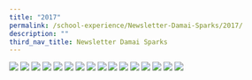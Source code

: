 ```yaml
---
title: "2017"
permalink: /school-experience/Newsletter-Damai-Sparks/2017/
description: ""
third_nav_title: Newsletter Damai Sparks
---
```

<a href="/images/DamaiBuzz/2017%20DMPS_BuzzNews_Page_1.jpeg"><img src="/images/DamaiBuzz/2017%20DMPS_BuzzNews_Page_1.jpeg"></a>
<a href="/images/DamaiBuzz/2017%20DMPS_BuzzNews_Page_2.jpeg"><img src="/images/DamaiBuzz/2017%20DMPS_BuzzNews_Page_2.jpeg"></a>
<a href="/images/DamaiBuzz/2017%20DMPS_BuzzNews_Page_3.jpeg"><img src="/images/DamaiBuzz/2017%20DMPS_BuzzNews_Page_3.jpeg"></a>
<a href="/images/DamaiBuzz/2017%20DMPS_BuzzNews_Page_4.jpeg"><img src="/images/DamaiBuzz/2017%20DMPS_BuzzNews_Page_4.jpeg"></a>
<a href="/images/DamaiBuzz/2017%20DMPS_BuzzNews_Page_5.jpeg"><img src="/images/DamaiBuzz/2017%20DMPS_BuzzNews_Page_5.jpeg"></a>
<a href="/images/DamaiBuzz/2017%20DMPS_BuzzNews_Page_6.jpeg"><img src="/images/DamaiBuzz/2017%20DMPS_BuzzNews_Page_6.jpeg"></a>
<a href="/images/DamaiBuzz/2017%20DMPS_BuzzNews_Page_7.jpeg"><img src="/images/DamaiBuzz/2017%20DMPS_BuzzNews_Page_7.jpeg"></a>
<a href="/images/DamaiBuzz/2017%20DMPS_BuzzNews_Page_8.jpeg"><img src="/images/DamaiBuzz/2017%20DMPS_BuzzNews_Page_8.jpeg"></a>
<a href="/images/DamaiBuzz/DMPS_BuzzNews_Sem2_Final-1.jpeg"><img src="/images/DamaiBuzz/DMPS_BuzzNews_Sem2_Final-1.jpeg"></a>
<a href="/images/DamaiBuzz/DMPS_BuzzNews_Sem2_Final-2.jpeg"><img src="/images/DamaiBuzz/DMPS_BuzzNews_Sem2_Final-2.jpeg"></a>
<a href="/images/DamaiBuzz/DMPS_BuzzNews_Sem2_Final-3.jpeg"><img src="/images/DamaiBuzz/DMPS_BuzzNews_Sem2_Final-3.jpeg"></a>
<a href="/images/DamaiBuzz/DMPS_BuzzNews_Sem2_Final-4.jpeg"><img src="/images/DamaiBuzz/DMPS_BuzzNews_Sem2_Final-4.jpeg"></a>
<a href="/images/DamaiBuzz/DMPS_BuzzNews_Sem2_Final-5.jpeg"><img src="/images/DamaiBuzz/DMPS_BuzzNews_Sem2_Final-5.jpeg"></a>
<a href="/images/DamaiBuzz/DMPS_BuzzNews_Sem2_Final-6.jpeg"><img src="/images/DamaiBuzz/DMPS_BuzzNews_Sem2_Final-6.jpeg"></a>
<a href="/images/DamaiBuzz/DMPS_BuzzNews_Sem2_Final-7.jpeg"><img src="/images/DamaiBuzz/DMPS_BuzzNews_Sem2_Final-7.jpeg"></a>
<a href="/images/DamaiBuzz/DMPS_BuzzNews_Sem2_Final-8.jpeg"><img src="/images/DamaiBuzz/DMPS_BuzzNews_Sem2_Final-8.jpeg"></a>